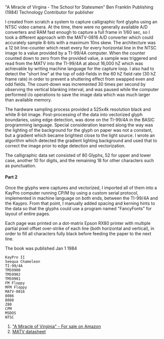 "A Miracle of Virgina - The School for Statesmen"
Ben Franklin Publishing (1984)
Technology Contributor for publisher

I created from scratch a system to capture calligraphic font glyphs using an NTSC video camera. At the time, there were no generally available A/D converters and RAM fast enough to capture a full frame in 1/60 sec, so I took a different approach with the MATV-0816 A/D converter which could accurately sample 8-bits with a maximum 10ns skew.  The architecture was a 12 bit line-counter which reset every for every horizontal line in the NTSC image to a value provided by a TI-99/4A computer.  When the counter counted down to zero from the provided value, a sample was triggered and read from the MATV into the TI-99/4A at about 16,000 hZ which was achievable by writing machine language for the capture loop.  I also had to detect the "short line" at the top of odd-fields in the 60 hZ field rate (30 hZ frame rate) in order to prevent a shuttering effect from swapped even and odd fields.  The count-down was incremented 30 times per second by observing the vertical blanking interval, and was paused while the computer performed i/o operations to save the image data which was much larger than available memory.

The hardware sampling process provided a 525x4k resolution black and white 8-bit image.  Post-processing of the data into vectorized glyph boundaries, using edge detection, was done on the TI-99/4A in the BASIC programming language. Special consideration learned along the way was the lighting of the background for the glyph on paper was not a constant, but a gradient which became brightest close to the light source.  I wrote an algorithm which detected the gradient lighting background and used that to correct the image prior to edge detection and vectorization.

The calligraphic data set consisted of 80 Glyphs, 52 for upper and lower case, another 10 for digits, and the remaining 18 for other characters such as punctuation.

#### Part 2
Once the glyphs were captures and vectorized, I imported all of them into a KayPro computer running CP/M by using a custom serial protocol, implemented in machine language on both ends, between the TI-99/4A and the Kaypro. From that point, I manually added spacing and kerning hints to the data so that the glyphs could use a program named "FancyFonts" for layout of entire pages.

Each page was printed on a dot-matrix Epson RX80 printer with multiple partial pixel offset over-strike of each line (both horizontal and vertical), in order to fill all characters fully black before feeding the paper
to the next line.

The book was published Jan 1 1984

 ```
KayPro II
Seequa Chameleon
TI-99/4A
TMS9900
TMS9902
TMS9901
FM Floppy
MFM Floppy
MATV-0816
8086
8088
Z80
CPM
MSDOS
NTSC
```

1)  ["A Miracle of Virginia" - For sale on Amazon](https://a.co/d/3OKlSCT)
2)  [MATV datasheet](https://www.analog.com/media/en/technical-documentation/obsolete-data-sheets/616811matv-0816.pdf)
